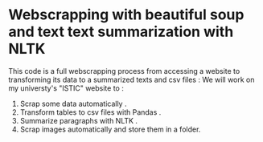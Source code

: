 # Webscrapping with beautiful soup and text text summarization with NLTK

This code is a full webscrapping process from accessing a website to transforming its data to a summarized texts and csv files :
We will work on my universty's "ISTIC" website to : 

1. Scrap some data automatically .
2. Transform tables to csv files with Pandas .
3. Summarize paragraphs with NLTK .
4. Scrap images automatically  and store them in a folder.

